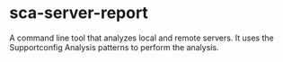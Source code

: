 sca-server-report
=================

A command line tool that analyzes local and remote servers. It uses the Supportconfig Analysis patterns to perform the analysis. 
